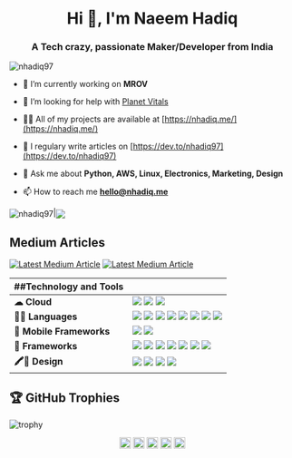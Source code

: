 <h1 align="center">Hi 👋, I'm Naeem Hadiq</h1>
<h3 align="center">A Tech crazy, passionate Maker/Developer from India</h3>
<p align="left"> <img src="https://komarev.com/ghpvc/?username=nhadiq97" alt="nhadiq97" /> </p>

- 🔭 I’m currently working on **MROV**

- 🤔 I’m looking for help with [Planet Vitals](https://github.com/innovationincubatoradvisory/Planetvitals)

- 👨‍💻 All of my projects are available at [https://nhadiq.me/](https://nhadiq.me/)

- 📝 I regulary write articles on [https://dev.to/nhadiq97](https://dev.to/nhadiq97)

- 💬 Ask me about **Python, AWS, Linux, Electronics, Marketing, Design**

- 📫 How to reach me **hello@nhadiq.me**

<img align="center" src="https://github-readme-stats.vercel.app/api?username=nhadiq97&layout=compact&theme=chartreuse-dark&show_icons=true&count_private=true&include_all_commits=true" alt="nhadiq97" />|<img align="center" src="https://github-readme-stats.vercel.app/api/top-langs/?username=nhadiq97&theme=chartreuse-dark&include_all_commits=true" />

## Medium Articles

<a target="_blank" href="https://github-readme-medium-recent-article.vercel.app/medium/@nhadiq/0"><img src="https://github-readme-medium-recent-article.vercel.app/medium/@nhadiq/0" alt="Latest Medium Article"></a>
<a target="_blank" href="https://github-readme-medium-recent-article.vercel.app/medium/@nhadiq/1"><img src="https://github-readme-medium-recent-article.vercel.app/medium/@nhadiq/1" alt="Latest Medium Article"></a>

| ##Technology and Tools    	|                                                                                                                                                                                                                                                                                                                                                                                                                                                                                                                                                                                                                                                                                                                                                                                                                                                         	|
|-------------------------	|---------------------------------------------------------------------------------------------------------------------------------------------------------------------------------------------------------------------------------------------------------------------------------------------------------------------------------------------------------------------------------------------------------------------------------------------------------------------------------------------------------------------------------------------------------------------------------------------------------------------------------------------------------------------------------------------------------------------------------------------------------------------------------------------------------------------------------------------------------	|
| **☁ Cloud**             	| <img src="https://img.shields.io/badge/Amazon_AWS-232F3E?style=for-the-badge&logo=amazon-aws&logoColor=white"> <img src="https://img.shields.io/badge/Google_Cloud-4285F4?style=for-the-badge&logo=google-cloud&logoColor=white"> <img src="https://img.shields.io/badge/microsoft%20azure-0089D6?style=for-the-badge&logo=microsoft-azure&logoColor=white">                                                                                                                                                                                                                                                                                                                                                                                                                                                                                            	|
| **👩‍💻 Languages**        	| <img src="https://img.shields.io/badge/Python-14354C?style=for-the-badge&logo=python&logoColor=white"> <img src="https://img.shields.io/badge/Dart-0175C2?style=for-the-badge&logo=dart&logoColor=white"> <img src="https://img.shields.io/badge/C%2B%2B-00599C?style=for-the-badge&logo=c%2B%2B&logoColor=white"> <img src="https://img.shields.io/badge/HTML5-E34F26?style=for-the-badge&logo=html5&logoColor=white"> <img src="https://img.shields.io/badge/Swift-FA7343?style=for-the-badge&logo=swift&logoColor=white"> <img src="https://img.shields.io/badge/CSS3-1572B6?style=for-the-badge&logo=css3&logoColor=white"> <img src="https://img.shields.io/badge/JavaScript-323330?style=for-the-badge&logo=javascript&logoColor=F7DF1E"> <img src="https://img.shields.io/badge/Kotlin-0095D5?&style=for-the-badge&logo=kotlin&logoColor=white"> 	|
| **📱 Mobile Frameworks** 	| <img src="https://img.shields.io/badge/Ionic-3880FF?style=for-the-badge&logo=ionic&logoColor=white"> <img src="https://img.shields.io/badge/Flutter-02569B?style=for-the-badge&logo=flutter&logoColor=white">                                                                                                                                                                                                                                                                                                                                                                                                                                                                                                                                                                                                                                           	|
| **🚀 Frameworks**        	| <img src="https://img.shields.io/badge/Node.js-43853D?style=for-the-badge&logo=node.js&logoColor=white"> <img src="https://img.shields.io/badge/R-276DC3?style=for-the-badge&logo=r&logoColor=white"> <img src="https://img.shields.io/badge/OpenCV-27338e?style=for-the-badge&logo=OpenCV&logoColor=white"> <img src="https://img.shields.io/badge/React-20232A?style=for-the-badge&logo=react&logoColor=61DAFB"> <img src="https://img.shields.io/badge/Django-092E20?style=for-the-badge&logo=django&logoColor=white"> <img src="https://img.shields.io/badge/Flask-000000?style=for-the-badge&logo=flask&logoColor=white"> <img src="https://img.shields.io/badge/Docker-2CA5E0?style=for-the-badge&logo=docker&logoColor=white">                                                                                                                   	|
| **🖍📐 Design**           	| <img src="https://img.shields.io/badge/Figma-F24E1E?style=for-the-badge&logo=figma&logoColor=white"> <img src="https://img.shields.io/badge/Adobe%20Illustrator-FF9A00?style=for-the-badge&logo=adobe%20illustrator&logoColor=white"> <img src="https://img.shields.io/badge/Sketch-F7B500?style=for-the-badge&logo=Sketch&logoColor=white"> <img src="https://img.shields.io/badge/Adobe%20XD-FF61F6?style=for-the-badge&logo=Adobe%20XD&logoColor=white">                                                                                                                                                                                                                                                                                                                                                                                             	|

## 🏆 GitHub Trophies

![trophy](https://github-profile-trophy.vercel.app/?username=nhadiq97&layout=compact&theme=onedark&column=7)

<p align="center">
<a href="https://dev.to/nhadiq97" target="blank"><img align="center" src="https://cdn.jsdelivr.net/npm/simple-icons@3.0.1/icons/dev-dot-to.svg" alt="nhadiq97" height="20" width="20" /></a>
<a href="https://twitter.com/nhadiq" target="blank"><img align="center" src="https://cdn.jsdelivr.net/npm/simple-icons@3.0.1/icons/twitter.svg" alt="nhadiq" height="20" width="20" /></a>
<a href="https://linkedin.com/in/naeemhadiq" target="blank"><img align="center" src="https://cdn.jsdelivr.net/npm/simple-icons@3.0.1/icons/linkedin.svg" alt="naeemhadiq" height="20" width="20" /></a>
<a href="https://fb.com/nhadiq1" target="blank"><img align="center" src="https://cdn.jsdelivr.net/npm/simple-icons@3.0.1/icons/facebook.svg" alt="nhadiq1" height="20" width="20" /></a>
<a href="https://instagram.com/nhadiq" target="blank"><img align="center" src="https://cdn.jsdelivr.net/npm/simple-icons@3.0.1/icons/instagram.svg" alt="nhadiq" height="20" width="20" /></a>
</p>
